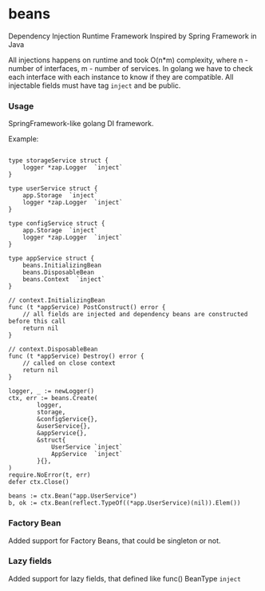 # beans

Dependency Injection Runtime Framework
Inspired by Spring Framework in Java

All injections happens on runtime and took O(n*m) complexity, where n - number of interfaces, m - number of services.
In golang we have to check each interface with each instance to know if they are compatible. 
All injectable fields must have tag `inject` and be public.

### Usage

SpringFramework-like golang DI framework.

Example:
```

type storageService struct {
    logger *zap.Logger  `inject`
}

type userService struct {
	app.Storage  `inject`
    logger *zap.Logger  `inject`
}

type configService struct {
	app.Storage  `inject`
    logger *zap.Logger  `inject`
}

type appService struct {
    beans.InitializingBean
	beans.DisposableBean
	beans.Context  `inject`
}

// context.InitializingBean
func (t *appService) PostConstruct() error {
    // all fields are injected and dependency beans are constructed before this call
	return nil
}

// context.DisposableBean
func (t *appService) Destroy() error {
    // called on close context
	return nil
}

logger, _ := newLogger()
ctx, err := beans.Create(
		logger,
		storage,
		&configService{},
		&userService{},
        &appService{},
		&struct{
			UserService `inject`
			AppService  `inject`
		}{},
)
require.NoError(t, err)
defer ctx.Close()

beans := ctx.Bean("app.UserService")
b, ok := ctx.Bean(reflect.TypeOf((*app.UserService)(nil)).Elem())
```

### Factory Bean

Added support for Factory Beans, that could be singleton or not.

### Lazy fields

Added support for lazy fields, that defined like func() BeanType `inject`
